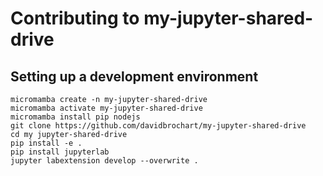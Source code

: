 # Contributing to my-jupyter-shared-drive

## Setting up a development environment

```console
micromamba create -n my-jupyter-shared-drive
micromamba activate my-jupyter-shared-drive
micromamba install pip nodejs
git clone https://github.com/davidbrochart/my-jupyter-shared-drive
cd my jupyter-shared-drive
pip install -e .
pip install jupyterlab
jupyter labextension develop --overwrite .
```
